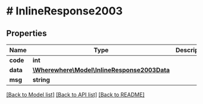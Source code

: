 # # InlineResponse2003

## Properties

Name | Type | Description | Notes
------------ | ------------- | ------------- | -------------
**code** | **int** |  |
**data** | [**\Wherewhere\Model\InlineResponse2003Data**](InlineResponse2003Data.md) |  |
**msg** | **string** |  |

[[Back to Model list]](../../README.md#models) [[Back to API list]](../../README.md#endpoints) [[Back to README]](../../README.md)
